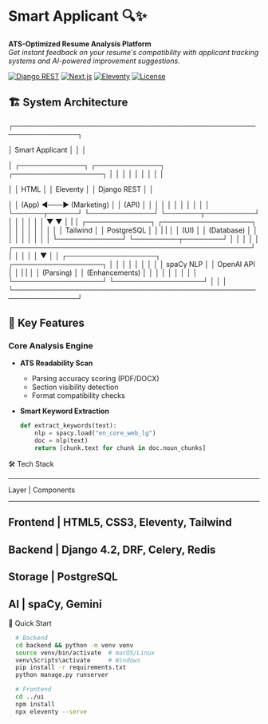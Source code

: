 # Smart Applicant 🔍✨

**ATS-Optimized Resume Analysis Platform**  
*Get instant feedback on your resume's compatibility with applicant tracking systems and AI-powered improvement suggestions.*

[![Django REST](https://img.shields.io/badge/Django_REST-092E20?style=for-the-badge&logo=django&logoColor=white)](https://www.django-rest-framework.org/)
[![Next.js](https://img.shields.io/badge/Next.js-13-000000?style=for-the-badge&logo=nextdotjs&logoColor=white)](https://nextjs.org/)
[![Eleventy](https://img.shields.io/badge/Eleventy-1.0.0-4A2B8C?style=for-the-badge)](https://www.11ty.dev/)
[![License](https://img.shields.io/badge/License-MIT-blue.svg)](LICENSE)

## 🏗️ System Architecture
┌───────────────────────────────────────────────────────────────┐

│ Smart Applicant │
│ │

│ ┌─────────────┐ ┌─────────────┐ ┌──────────────────┐ │
│ │ │ │ │ │ │ │

│ │ HTML │ │ Eleventy │ │ Django REST │ │

│ │ (App) ◄───► (Marketing) │ │ (API) │ │
│ │ │ │ │ │ │ │
│ └──────┬──────┘ └─────────────┘ └───────┬──────────┘ │
│ │ │ │
│ ▼ ▼ │
|
│ ┌─────────────┐ ┌──────────────────┐ │
│ │ │ │ │ │
│ │ Tailwind │ │ PostgreSQL │ │
| |
│ │ (UI) │ │ (Database) │ │
│ │ │ │ │ │
│ └─────────────┘ └─────────┬────────┘ │
│ │ │
│ ┌────────────────────────────────────────────────┘ │
│ │ │
│ ▼ │
│ ┌──────────────────┐ ┌──────────────────┐ │
│ │ │ │ │ │
│ │ spaCy NLP │ │ OpenAI API │ │
| |
│ │ (Parsing) │ │ (Enhancements) │ │
│ │ │ │ │ │
│ └──────────────────┘ └──────────────────┘ │
│ │
└───────────────────────────────────────────────────────────────┘


## 🌟 Key Features

### Core Analysis Engine
- **ATS Readability Scan**  
  - Parsing accuracy scoring (PDF/DOCX)
  - Section visibility detection
  - Format compatibility checks

- **Smart Keyword Extraction**  
  ```python
  def extract_keywords(text):
      nlp = spacy.load("en_core_web_lg")
      doc = nlp(text)
      return [chunk.text for chunk in doc.noun_chunks]

🛠️ Tech Stack
__________________________________________________________
Layer	     |             Components
__________________________________________________________
Frontend   |            HTML5, CSS3, Eleventy, Tailwind
----------------------------------------------------------
Backend    |	          Django 4.2, DRF, Celery, Redis
----------------------------------------------------------
Storage    |          	PostgreSQL
----------------------------------------------------------
AI         |          	spaCy, Gemini
----------------------------------------------------------

🚀 Quick Start
```bash
  # Backend
  cd backend && python -m venv venv
  source venv/bin/activate  # macOS/Linux
  venv\Scripts\activate     # Windows
  pip install -r requirements.txt
  python manage.py runserver
```
```bash
  # Frontend
  cd ../ui
  npm install
  npx eleventy --serve
```